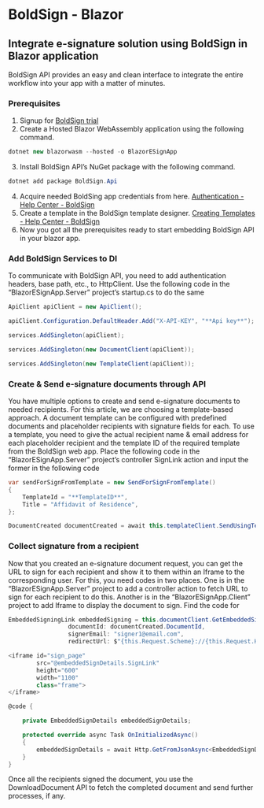 # BoldSign - Blazor
## Integrate e-signature solution using BoldSign in Blazor application

BoldSign API provides an easy and clean interface to integrate the entire workflow into your app with a matter of minutes. 

### Prerequisites
1.	Signup for [BoldSign trial](https://account.boldsign.com/signup?planId=101)
2.	Create a Hosted Blazor WebAssembly application using the following command.
```csharp
dotnet new blazorwasm --hosted -o BlazorESignApp
```
3.	Install BoldSign API’s NuGet package with the following command.
```csharp
dotnet add package BoldSign.Api
```
4.	Acquire needed BoldSing app credentials from here. [Authentication - Help Center - BoldSign](https://www.boldsign.com/help/api/general/authentication/#basic-authentication)
5.	Create a template in the BoldSign template designer.
[Creating Templates - Help Center - BoldSign](https://www.boldsign.com/help/getting-started/creating-templates/)
6.	Now you got all the prerequisites ready to start embedding BoldSign API in your blazor app.

### Add BoldSign Services to DI 

To communicate with BoldSign API, you need to add authentication headers, base path, etc., to HttpClient. Use the following code in the “BlazorESignApp.Server” project’s startup.cs to do the same

```csharp
ApiClient apiClient = new ApiClient(); 

apiClient.Configuration.DefaultHeader.Add("X-API-KEY", "**Api key**"); 

services.AddSingleton(apiClient); 

services.AddSingleton(new DocumentClient(apiClient)); 

services.AddSingleton(new TemplateClient(apiClient)); 
```

### Create & Send  e-signature documents through API 

You have multiple options to create and send e-signature documents to needed recipients. For this article, we are choosing a template-based approach. A document template can be configured with predefined documents and placeholder recipients with signature fields for each. To use a template, you need to give the actual recipient name & email address for each placeholder recipient and the template ID of the required template from the BoldSign web app. Place the following code in the “BlazorESignApp.Server” project’s controller SignLink action and input the former in the following code
```csharp
var sendForSignFromTemplate = new SendForSignFromTemplate() 
{ 
    TemplateId = "**TemplateID**", 
    Title = "Affidavit of Residence", 
}; 

DocumentCreated documentCreated = await this.templateClient.SendUsingTemplateAsync(sendForSignFromTemplate).ConfigureAwait(false); 
```

### Collect signature from a recipient 

Now that you created an e-signature document request, you can get the URL to sign for each recipient and show it to them within an Iframe to the corresponding user. For this, you need codes in two places. One is in the “BlazorESignApp.Server” project to add a controller action to fetch URL to sign for each recipient to do this. Another is in the “BlazorESignApp.Client” project to add Iframe to display the document to sign. Find the code for 

```csharp
EmbeddedSigningLink embeddedSigning = this.documentClient.GetEmbeddedSignLink( 
                 documentId: documentCreated.DocumentId, 
                 signerEmail: "signer1@email.com", 
                 redirectUrl: $"{this.Request.Scheme}://{this.Request.Host}/response"); 
```

```csharp
<iframe id="sign_page"
        src="@embeddedSignDetails.SignLink"
        height="600"
        width="1100"
        class="frame">
</iframe>
```
```cs
@code { 

    private EmbeddedSignDetails embeddedSignDetails; 

    protected override async Task OnInitializedAsync() 
    { 
        embeddedSignDetails = await Http.GetFromJsonAsync<EmbeddedSignDetails>("EmbeddedSign/SignLink").ConfigureAwait(false); 
    } 
} 
```
Once all the recipients signed the document, you use the DownloadDocument API to fetch the completed document and send further processes, if any.
